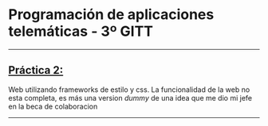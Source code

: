# Programación de aplicaciones telemáticas - 3º GITT

***

## [Práctica 2:](https://j0nan.github.io/PAT/Practica2)

Web utilizando frameworks de estilo y css. 
La funcionalidad de la web no esta completa, es más una version _dummy_ de una idea que me dio mi jefe en la beca de colaboracion

***
